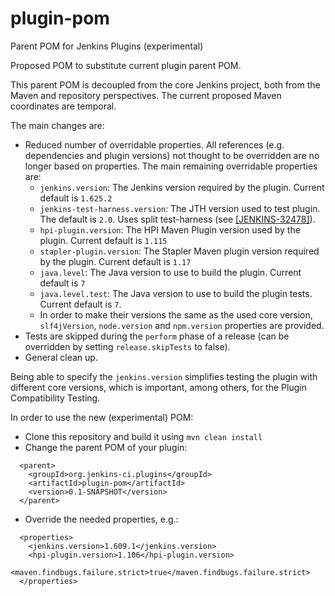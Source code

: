 # plugin-pom
Parent POM for Jenkins Plugins (experimental)

Proposed POM to substitute current plugin parent POM.

This parent POM is decoupled from the core Jenkins project, both from the Maven and repository perspectives.
The current proposed Maven coordinates are temporal.

The main changes are:
* Reduced number of overridable properties. All references (e.g. dependencies and plugin versions) not
thought to be overridden are no longer based on properties. The main remaining overridable properties are:
  * `jenkins.version`: The Jenkins version required by the plugin. Current default is `1.625.2`
  * `jenkins-test-harness.version`: The JTH version used to test plugin. The default is `2.0`.
  Uses split test-harness (see [[JENKINS-32478]](https://issues.jenkins-ci.org/browse/JENKINS-32478)).
  * `hpi-plugin.version`: The HPI Maven Plugin version used by the plugin. Current default is `1.115`
  * `stapler-plugin.version`: The Stapler Maven plugin version required by the plugin. Current default is `1.17`
  * `java.level`: The Java version to use to build the plugin. Current default is `7`
  * `java.level.test`: The Java version to use to build the plugin tests. Current default is `7`.
  * In order to make their versions the same as the used core version, `slf4jVersion`, `node.version` and `npm.version`
  properties are provided.
* Tests are skipped during the `perform` phase of a release (can be overridden by setting `release.skipTests` to false).
* General clean up.

Being able to specify the `jenkins.version` simplifies testing the plugin with different core versions, which is
important, among others, for the Plugin Compatibility Testing.

In order to use the new (experimental) POM:
* Clone this repository and build it using `mvn clean install`
* Change the parent POM of your plugin:
```
  <parent>
    <groupId>org.jenkins-ci.plugins</groupId>
    <artifactId>plugin-pom</artifactId>
    <version>0.1-SNAPSHOT</version>
  </parent>
```
* Override the needed properties, e.g.:
```
  <properties>
    <jenkins.version>1.609.1</jenkins.version>
    <hpi-plugin.version>1.106</hpi-plugin.version>
    <maven.findbugs.failure.strict>true</maven.findbugs.failure.strict>
  </properties>
```